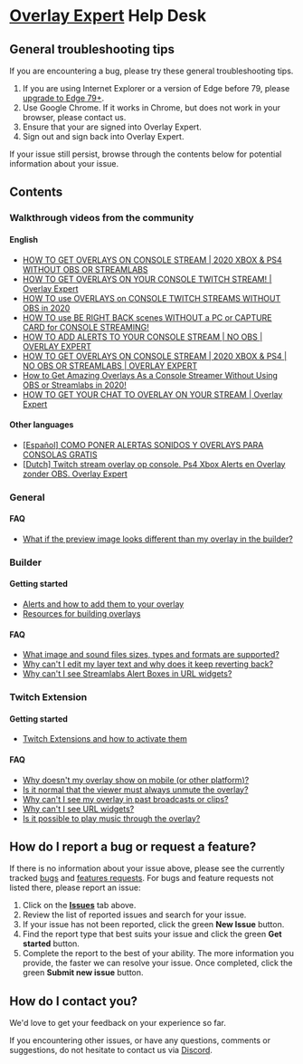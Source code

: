 # [Overlay Expert](https://overlay.expert) Help Desk

## General troubleshooting tips

If you are encountering a bug, please try these general troubleshooting tips.

1. If you are using Internet Explorer or a version of Edge before 79, please
   [upgrade to Edge 79+](https://www.microsoft.com/edge).
2. Use Google Chrome. If it works in Chrome, but does not work in your browser,
   please contact us.
3. Ensure that your are signed into Overlay Expert.
4. Sign out and sign back into Overlay Expert.

If your issue still persist, browse through the contents below for potential
information about your issue.

## Contents

### Walkthrough videos from the community

#### English

- [HOW TO GET OVERLAYS ON CONSOLE STREAM | 2020 XBOX & PS4 WITHOUT OBS OR STREAMLABS](https://www.youtube.com/watch?v=nG6rBTbhA5Y)
- [HOW TO GET OVERLAYS ON YOUR CONSOLE TWITCH STREAM! | Overlay Expert](https://www.youtube.com/watch?v=ba0uG5jQ1ec)
- [HOW TO use OVERLAYS on CONSOLE TWITCH STREAMS WITHOUT OBS in 2020](https://www.youtube.com/watch?v=N2GgZq30M7s)
- [HOW TO use BE RIGHT BACK scenes WITHOUT a PC or CAPTURE CARD for CONSOLE STREAMING!](https://www.youtube.com/watch?v=ou7fJ2BnQPc)
- [HOW TO ADD ALERTS TO YOUR CONSOLE STREAM | NO OBS | OVERLAY EXPERT](https://www.youtube.com/watch?v=1sWsEw9qH-c)
- [HOW TO GET OVERLAYS ON CONSOLE STREAM | 2020 XBOX & PS4 | NO OBS OR STREAMLABS | OVERLAY EXPERT](https://www.youtube.com/watch?v=JO_xtNm-11Q)
- [How to Get Amazing Overlays As a Console Streamer Without Using OBS or Streamlabs in 2020!](https://www.youtube.com/watch?v=Ssf9MxqdAI4)
- [HOW TO GET YOUR CHAT TO OVERLAY ON YOUR STREAM | Overlay Expert](https://www.youtube.com/watch?v=vUcV9tqAicQ)

#### Other languages

- [[Español] COMO PONER ALERTAS SONIDOS Y OVERLAYS PARA CONSOLAS GRATIS](https://www.youtube.com/watch?v=rdrfzlkF4rI)
- [[Dutch] Twitch stream overlay op console. Ps4 Xbox Alerts en Overlay zonder OBS. Overlay Expert](https://www.youtube.com/watch?v=A5cywG6Q83I)

### General

#### FAQ

- [What if the preview image looks different than my overlay in the builder?](general.md#what-if-the-preview-image-looks-different-than-my-overlay-in-the-builder)

### Builder

#### Getting started

- [Alerts and how to add them to your overlay](builder.md#alerts-and-how-to-add-them-to-your-overlay)
- [Resources for building overlays](https://github.com/overlay-expert/help-desk/blob/chore/migrate/builder.md#resources-for-building-overlays)

#### FAQ

- [What image and sound files sizes, types and formats are supported?](builder.md#what-image-and-sound-files-sizes-types-and-formats-are-supported)
- [Why can't I edit my layer text and why does it keep reverting back?](builder.md#why-cant-i-edit-my-layer-text-and-why-does-it-keep-reverting-back)
- [Why can't I see Streamlabs Alert Boxes in URL widgets?](builder.md#why-cant-i-see-streamlabs-alert-boxes-in-url-widgets)

### Twitch Extension

#### Getting started

- [Twitch Extensions and how to activate them](twitch-extension.md#twitch-extensions-and-how-to-activate-them)

#### FAQ

- [Why doesn't my overlay show on mobile (or other platform)?](twitch-extension.md#why-doesnt-my-overlay-show-on-mobile-or-other-platform)
- [Is it normal that the viewer must always unmute the overlay?](twitch-extension.md#is-it-normal-that-the-viewer-must-always-unmute-the-overlay)
- [Why can't I see my overlay in past broadcasts or clips?](twitch-extension.md#why-cant-i-see-my-overlay-in-past-broadcasts-or-clips)
- [Why can't I see URL widgets?](twitch-extension.md#why-cant-i-see-url-widgets)
- [Is it possible to play music through the overlay?](twitch-extension.md#is-it-possible-to-play-music-through-the-overlay)

## How do I report a bug or request a feature?

If there is no information about your issue above, please see the currently
tracked [bugs](https://github.com/overlay-expert/help-desk/labels/bug) and
[features requests](https://github.com/overlay-expert/help-desk/labels/enhancement).
For bugs and feature requests not listed there, please report an issue:

1. Click on the [**Issues**](https://github.com/overlay-expert/help-desk/issues)
   tab above.
2. Review the list of reported issues and search for your issue.
3. If your issue has not been reported, click the green **New Issue** button.
4. Find the report type that best suits your issue and click the green **Get
   started** button.
5. Complete the report to the best of your ability. The more information you
   provide, the faster we can resolve your issue. Once completed, click the
   green **Submit new issue** button.

## How do I contact you?

We'd love to get your feedback on your experience so far.

If you encountering other issues, or have any questions, comments or
suggestions, do not hesitate to contact us via
[Discord](https://discord.gg/bhJThkq).
